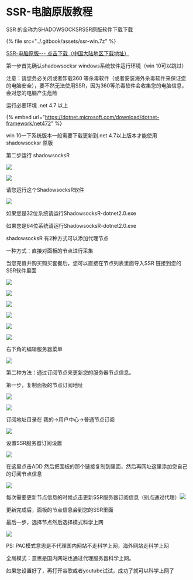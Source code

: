 # SSR-电脑原版教程

SSR 的全称为SHADOWSOCKSRSSR原版软件下载下载

{% file src="../.gitbook/assets/ssr-win.7z" %}

[SSR-电脑原版---  点击下载（中国大陆地区下载地址）](http://jc.muyiyun.top:276/ShadowsocksR-win-4.9.0.zip)

第一步首先确认shadowsocksr windows系统软件运行环境（win 10可以跳过）

注意：请您务必关闭或者卸载360 等杀毒软件（或者安装海外杀毒软件来保证您的电脑安全），要不然无法使用SSR，因为360等杀毒软件会收集您的电脑信息，会对您的电脑产生危险

运行必要环境 .net 4.7 以上

{% embed url="https://dotnet.microsoft.com/download/dotnet-framework/net472" %}



win 10一下系统版本一般需要下载更新到.net 4.7以上版本才能使用shadowsocksr 原版

第二步运行 shadowsocksR

![](../.gitbook/assets/001.png)

![](http://www.shenlejiang.xyz/wp-content/uploads/2019/05/TIM%E5%9B%BE%E7%89%8720190502235520-1024x359.png)

请您运行这个ShadowsocksR软件

![](../.gitbook/assets/image%20%286%29.png)

如果您是32位系统请运行ShadowsocksR-dotnet2.0.exe

如果您是64位系统请运行ShadowsocksR-dotnet2.0.exe

shadowsocksR 有2种方式可以添加代理节点

一种方式：直接对面板的节点进行采集

当您充值并购买购买套餐后，您可以直接在节点列表里面导入SSR 链接到您的SSR软件里面

![](../.gitbook/assets/image%20%2810%29.png)



![](http://www.shenlejiang.xyz/wp-content/uploads/2019/05/asdd.jpg)

![](../.gitbook/assets/image%20%2814%29.png)

![](http://www.shenlejiang.xyz/wp-content/uploads/2019/05/TIM%E5%9B%BE%E7%89%8720190503000136-1024x330.png)

![](../.gitbook/assets/image%20%284%29.png)

![](../.gitbook/assets/image%20%287%29.png)

右下角的编辑服务器菜单

![](../.gitbook/assets/image%20%2815%29.png)





第二种方法：通过订阅节点来更新您的服务器节点信息。



第一步，复制面板的节点订阅地址

![](../.gitbook/assets/image%20%2816%29.png)

![](http://www.shenlejiang.xyz/wp-content/uploads/2019/05/TIM%E5%9B%BE%E7%89%8720190503001523-1024x639.png)

订阅地址目录在 我的-&gt;用户中心-&gt;普通节点订阅

![](../.gitbook/assets/image%20%2811%29.png)

设置SSR服务器订阅设置

![](http://www.shenlejiang.xyz/wp-content/uploads/2019/05/TIM%E5%9B%BE%E7%89%8720190503001839-1024x572.png)

在这里点击ADD 然后把面板的那个链接复制到里面，然后再网址这里添加您自己的订阅节点信息

![](../.gitbook/assets/image%20%282%29.png)

每次需要更新节点信息的时候点击更新SSR服务器订阅信息（别点通过代理）![](http://www.shenlejiang.xyz/wp-content/uploads/2019/05/TIM%E5%9B%BE%E7%89%8720190503002328-1024x647.png)

更新完成后，面板的节点信息会到您的SSR里面

最后一步，选择节点然后选择模式科学上网

![](http://www.shenlejiang.xyz/wp-content/uploads/2019/05/TIM%E5%9B%BE%E7%89%8720190503002519.png)

PS: PAC模式意思是不代理国内网站不走科学上网，海外网站走科学上网

全局模式：意思是国内网站也通过代理服务器科学上网。

如果您设置好了，再打开谷歌或者youtube试试，成功了就可以科学上网了

